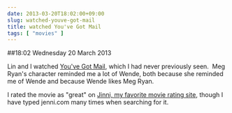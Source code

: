 ```yaml
---
date: 2013-03-20T18:02:00+09:00
slug: watched-youve-got-mail
title: watched You've Got Mail
tags: [ "movies" ]
---
```


##18:02 Wednesday 20 March 2013

Lin and I watched [You've Got Mail](http://www.jinni.com/movies/youve-got-mail/), which I had never previously seen.  Meg Ryan's character reminded me a lot of Wende, both because she reminded me of Wende and because Wende likes Meg Ryan.

I rated the movie as "great" on [Jinni, my favorite movie rating site](http://www.jinni.com/), though I have typed jenni.com many times when searching for it.


